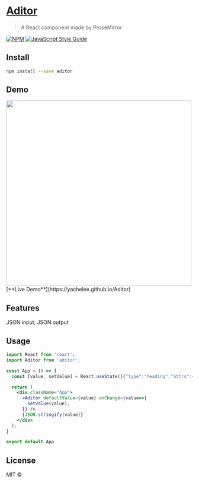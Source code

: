 # [Aditor](https://yachelee.github.io/Aditor)

> A React component made by ProseMirror

[![NPM](https://img.shields.io/npm/v/Aditor.svg)](https://www.npmjs.com/package/aditor) [![JavaScript Style Guide](https://img.shields.io/badge/code_style-standard-brightgreen.svg)](https://standardjs.com)

## Install

```bash
npm install --save aditor

```

## Demo

<img src="https://yachelee.github.io/Aditor/demo.png" data-canonical-src="https://yachelee.github.io/Aditor/demo.png" width="500" />
[**Live Demo**](https://yachelee.github.io/Aditor)

## Features
JSON input, JSON output

## Usage

```jsx
import React from 'react';
import Aditor from 'aditor';

const App = () => {
  const [value, setValue] = React.useState([{"type":"heading","attrs":{"level":1},"content":[{"type":"text","text":"Heading1"}]},{"type":"heading","attrs":{"level":2},"content":[{"type":"text","text":"Heading2"}]},{"type":"heading","attrs":{"level":3},"content":[{"type":"text","text":"Heading3"}]},{"type":"heading","attrs":{"level":4},"content":[{"type":"text","text":"Heading4"}]},{"type":"heading","attrs":{"level":5},"content":[{"type":"text","text":"Heading5"}]},{"type":"heading","attrs":{"level":6},"content":[{"type":"text","text":"Heading6"}]},{"type":"paragraph","content":[{"type":"text","text":"Normal Text"}]},{"type":"paragraph","content":[{"type":"text","marks":[{"type":"strong"}],"text":"Bold"}]},{"type":"paragraph","content":[{"type":"text","marks":[{"type":"em"}],"text":"Italic"}]},{"type":"paragraph","content":[{"type":"text","marks":[{"type":"u"}],"text":"Underline"}]},{"type":"paragraph","content":[{"type":"text","marks":[{"type":"del"}],"text":"StrikeThrough"}]},{"type":"paragraph","content":[{"type":"text","marks":[{"type":"textColor","attrs":{"color":"#f44e3b"}}],"text":"Red"}]},{"type":"paragraph","content":[{"type":"text","marks":[{"type":"link","attrs":{"href":"https://www.google.com.tw","title":null}}],"text":"Link"}]},{"type":"heading","attrs":{"level":1},"content":[{"type":"text","marks":[{"type":"link","attrs":{"href":"https://www.google.com.tw","title":null}},{"type":"strong"},{"type":"em"},{"type":"u"},{"type":"del"},{"type":"textColor","attrs":{"color":"#f44e3b"}}],"text":"All combined"}]}]);

  return (
    <div className="App">
      <Aditor defaultValue={value} onChange={value=>{
        setValue(value);
      }} />
      {JSON.stringify(value)}
    </div>
  );
}

export default App
```

## License

MIT © [](https://github.com/)
